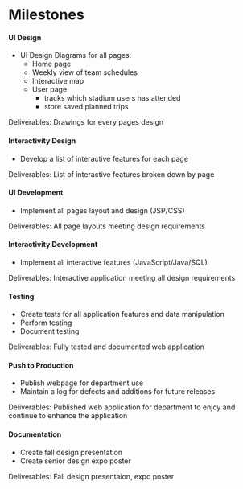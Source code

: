 # Milestones

#### UI Design
- UI Design Diagrams for all pages:
  - Home page
  - Weekly view of team schedules
  - Interactive map
  - User page
    - tracks which stadium users has attended
    - store saved planned trips

Deliverables: Drawings for every pages design

#### Interactivity Design
- Develop a list of interactive features for each page

Deliverables: List of interactive features broken down by page

#### UI Development
- Implement all pages layout and design (JSP/CSS)

Deliverables: All page layouts meeting design requirements

#### Interactivity Development
- Implement all interactive features (JavaScript/Java/SQL)

Deliverables: Interactive application meeting all design requirements

#### Testing
- Create tests for all application features and data manipulation
- Perform testing
- Document testing

Deliverables: Fully tested and documented web application

#### Push to Production 
- Publish webpage for department use
- Maintain a log for defects and additions for future releases

Deliverables: Published web application for department to enjoy and continue to enhance the application

#### Documentation
- Create fall design presentation
- Create senior design expo poster

Deliverables: Fall design presentaion, expo poster
